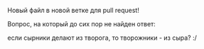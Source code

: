 Новый файл в новой ветке для pull request!

Вопрос, на который до сих пор не найден ответ: 

если сырники делают из творога, то творожники - из сыра? :/